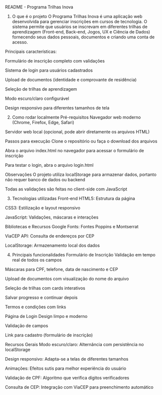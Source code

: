 README - Programa Trilhas Inova
1. O que é o projeto
O Programa Trilhas Inova é uma aplicação web desenvolvida para gerenciar inscrições em cursos de tecnologia. O sistema permite que usuários se inscrevam em diferentes trilhas de aprendizagem (Front-end, Back-end, Jogos, UX e Ciência de Dados) fornecendo seus dados pessoais, documentos e criando uma conta de acesso.

Principais características:

Formulário de inscrição completo com validações

Sistema de login para usuários cadastrados

Upload de documentos (identidade e comprovante de residência)

Seleção de trilhas de aprendizagem

Modo escuro/claro configurável

Design responsivo para diferentes tamanhos de tela

2. Como rodar localmente
Pré-requisitos
Navegador web moderno (Chrome, Firefox, Edge, Safari)

Servidor web local (opcional, pode abrir diretamente os arquivos HTML)

Passos para execução
Clone o repositório ou faça o download dos arquivos

Abra o arquivo index.html no navegador para acessar o formulário de inscrição

Para testar o login, abra o arquivo login.html

Observações
O projeto utiliza localStorage para armazenar dados, portanto não requer banco de dados ou backend

Todas as validações são feitas no client-side com JavaScript

3. Tecnologias utilizadas
Front-end
HTML5: Estrutura da página

CSS3: Estilização e layout responsivo

JavaScript: Validações, máscaras e interações

Bibliotecas e Recursos
Google Fonts: Fontes Poppins e Montserrat

ViaCEP API: Consulta de endereços por CEP

LocalStorage: Armazenamento local dos dados

4. Principais funcionalidades
Formulário de Inscrição
Validação em tempo real de todos os campos

Máscaras para CPF, telefone, data de nascimento e CEP

Upload de documentos com visualização do nome do arquivo

Seleção de trilhas com cards interativos

Salvar progresso e continuar depois

Termos e condições com links

Página de Login
Design limpo e moderno

Validação de campos

Link para cadastro (formulário de inscrição)

Recursos Gerais
Modo escuro/claro: Alternância com persistência no localStorage

Design responsivo: Adapta-se a telas de diferentes tamanhos

Animações: Efeitos sutis para melhor experiência do usuário

Validação de CPF: Algoritmo que verifica dígitos verificadores

Consulta de CEP: Integração com ViaCEP para preenchimento automático